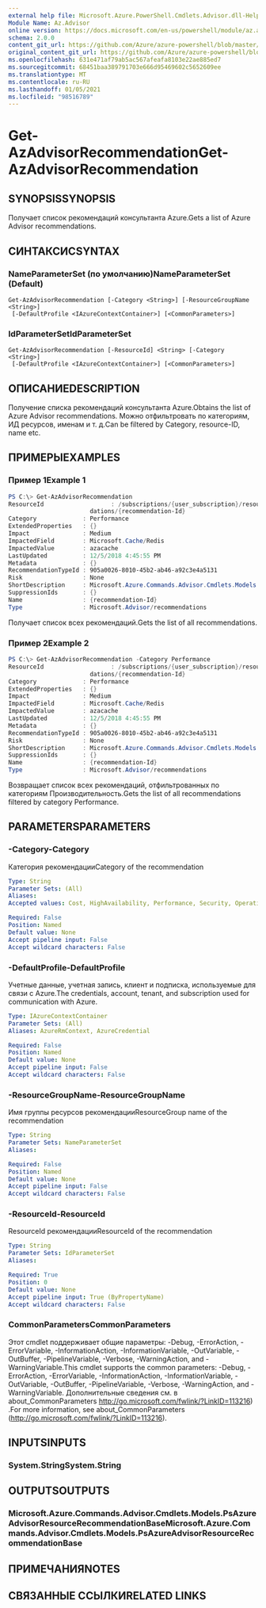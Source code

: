 ```yaml
---
external help file: Microsoft.Azure.PowerShell.Cmdlets.Advisor.dll-Help.xml
Module Name: Az.Advisor
online version: https://docs.microsoft.com/en-us/powershell/module/az.advisor/get-azadvisorrecommendation
schema: 2.0.0
content_git_url: https://github.com/Azure/azure-powershell/blob/master/src/Advisor/Advisor/help/Get-AzAdvisorRecommendation.md
original_content_git_url: https://github.com/Azure/azure-powershell/blob/master/src/Advisor/Advisor/help/Get-AzAdvisorRecommendation.md
ms.openlocfilehash: 631e471af79ab5ac567afeafa8103e22ae885ed7
ms.sourcegitcommit: 68451baa389791703e666d95469602c5652609ee
ms.translationtype: MT
ms.contentlocale: ru-RU
ms.lasthandoff: 01/05/2021
ms.locfileid: "98516789"
---
```

# <span data-ttu-id="8385b-101">Get-AzAdvisorRecommendation</span><span class="sxs-lookup"><span data-stu-id="8385b-101">Get-AzAdvisorRecommendation</span></span>

## <span data-ttu-id="8385b-102">SYNOPSIS</span><span class="sxs-lookup"><span data-stu-id="8385b-102">SYNOPSIS</span></span>
<span data-ttu-id="8385b-103">Получает список рекомендаций консультанта Azure.</span><span class="sxs-lookup"><span data-stu-id="8385b-103">Gets a list of Azure Advisor recommendations.</span></span>

## <span data-ttu-id="8385b-104">СИНТАКСИС</span><span class="sxs-lookup"><span data-stu-id="8385b-104">SYNTAX</span></span>

### <span data-ttu-id="8385b-105">NameParameterSet (по умолчанию)</span><span class="sxs-lookup"><span data-stu-id="8385b-105">NameParameterSet (Default)</span></span>
```
Get-AzAdvisorRecommendation [-Category <String>] [-ResourceGroupName <String>]
 [-DefaultProfile <IAzureContextContainer>] [<CommonParameters>]
```

### <span data-ttu-id="8385b-106">IdParameterSet</span><span class="sxs-lookup"><span data-stu-id="8385b-106">IdParameterSet</span></span>
```
Get-AzAdvisorRecommendation [-ResourceId] <String> [-Category <String>]
 [-DefaultProfile <IAzureContextContainer>] [<CommonParameters>]
```

## <span data-ttu-id="8385b-107">ОПИСАНИЕ</span><span class="sxs-lookup"><span data-stu-id="8385b-107">DESCRIPTION</span></span>
<span data-ttu-id="8385b-108">Получение списка рекомендаций консультанта Azure.</span><span class="sxs-lookup"><span data-stu-id="8385b-108">Obtains the list of Azure Advisor recommendations.</span></span> <span data-ttu-id="8385b-109">Можно отфильтровать по категориям, ИД ресурсов, именам и т. д.</span><span class="sxs-lookup"><span data-stu-id="8385b-109">Can be filtered by Category, resource-ID, name etc.</span></span>

## <span data-ttu-id="8385b-110">ПРИМЕРЫ</span><span class="sxs-lookup"><span data-stu-id="8385b-110">EXAMPLES</span></span>

### <span data-ttu-id="8385b-111">Пример 1</span><span class="sxs-lookup"><span data-stu-id="8385b-111">Example 1</span></span>
```powershell
PS C:\> Get-AzAdvisorRecommendation
ResourceId                   : /subscriptions/{user_subscription}/resourceGroups/{resourceGroupName}/providers/Microsoft.Cache/Redis/xyz/providers/Microsoft.Advisor/recommen
                       dations/{recommendation-Id}
Category             : Performance
ExtendedProperties   : {}
Impact               : Medium
ImpactedField        : Microsoft.Cache/Redis
ImpactedValue        : azacache
LastUpdated          : 12/5/2018 4:45:55 PM
Metadata             : {}
RecommendationTypeId : 905a0026-8010-45b2-ab46-a92c3e4a5131
Risk                 : None
ShortDescription     : Microsoft.Azure.Commands.Advisor.Cmdlets.Models.PsRecommendationBaseShortDescription
SuppressionIds       : {}
Name                 : {recommendation-Id}
Type                 : Microsoft.Advisor/recommendations
```
<span data-ttu-id="8385b-112">Получает список всех рекомендаций.</span><span class="sxs-lookup"><span data-stu-id="8385b-112">Gets the list of all recommendations.</span></span>

### <span data-ttu-id="8385b-113">Пример 2</span><span class="sxs-lookup"><span data-stu-id="8385b-113">Example 2</span></span>
```powershell
PS C:\> Get-AzAdvisorRecommendation -Category Performance
ResourceId                   : /subscriptions/{user_subscription}/resourceGroups/{resourceGroupName}/providers/Microsoft.Cache/Redis/xyz/providers/Microsoft.Advisor/recommen
                       dations/{recommendation-Id}
Category             : Performance
ExtendedProperties   : {}
Impact               : Medium
ImpactedField        : Microsoft.Cache/Redis
ImpactedValue        : azacache
LastUpdated          : 12/5/2018 4:45:55 PM
Metadata             : {}
RecommendationTypeId : 905a0026-8010-45b2-ab46-a92c3e4a5131
Risk                 : None
ShortDescription     : Microsoft.Azure.Commands.Advisor.Cmdlets.Models.PsRecommendationBaseShortDescription
SuppressionIds       : {}
Name                 : {recommendation-Id}
Type                 : Microsoft.Advisor/recommendations
```
<span data-ttu-id="8385b-114">Возвращает список всех рекомендаций, отфильтрованных по категориям Производительность.</span><span class="sxs-lookup"><span data-stu-id="8385b-114">Gets the list of all recommendations filtered by category Performance.</span></span>

## <span data-ttu-id="8385b-115">PARAMETERS</span><span class="sxs-lookup"><span data-stu-id="8385b-115">PARAMETERS</span></span>

### <span data-ttu-id="8385b-116">-Category</span><span class="sxs-lookup"><span data-stu-id="8385b-116">-Category</span></span>
<span data-ttu-id="8385b-117">Категория рекомендации</span><span class="sxs-lookup"><span data-stu-id="8385b-117">Category of the recommendation</span></span>

```yaml
Type: String
Parameter Sets: (All)
Aliases:
Accepted values: Cost, HighAvailability, Performance, Security, OperationalExcellence

Required: False
Position: Named
Default value: None
Accept pipeline input: False
Accept wildcard characters: False
```

### <span data-ttu-id="8385b-118">-DefaultProfile</span><span class="sxs-lookup"><span data-stu-id="8385b-118">-DefaultProfile</span></span>
<span data-ttu-id="8385b-119">Учетные данные, учетная запись, клиент и подписка, используемые для связи с Azure.</span><span class="sxs-lookup"><span data-stu-id="8385b-119">The credentials, account, tenant, and subscription used for communication with Azure.</span></span>

```yaml
Type: IAzureContextContainer
Parameter Sets: (All)
Aliases: AzureRmContext, AzureCredential

Required: False
Position: Named
Default value: None
Accept pipeline input: False
Accept wildcard characters: False
```

### <span data-ttu-id="8385b-120">-ResourceGroupName</span><span class="sxs-lookup"><span data-stu-id="8385b-120">-ResourceGroupName</span></span>
<span data-ttu-id="8385b-121">Имя группы ресурсов рекомендации</span><span class="sxs-lookup"><span data-stu-id="8385b-121">ResourceGroup name of the recommendation</span></span>

```yaml
Type: String
Parameter Sets: NameParameterSet
Aliases:

Required: False
Position: Named
Default value: None
Accept pipeline input: False
Accept wildcard characters: False
```

### <span data-ttu-id="8385b-122">-ResourceId</span><span class="sxs-lookup"><span data-stu-id="8385b-122">-ResourceId</span></span>
<span data-ttu-id="8385b-123">ResourceId рекомендации</span><span class="sxs-lookup"><span data-stu-id="8385b-123">ResourceId of the recommendation</span></span>

```yaml
Type: String
Parameter Sets: IdParameterSet
Aliases:

Required: True
Position: 0
Default value: None
Accept pipeline input: True (ByPropertyName)
Accept wildcard characters: False
```

### <span data-ttu-id="8385b-124">CommonParameters</span><span class="sxs-lookup"><span data-stu-id="8385b-124">CommonParameters</span></span>
<span data-ttu-id="8385b-125">Этот cmdlet поддерживает общие параметры: -Debug, -ErrorAction, -ErrorVariable, -InformationAction, -InformationVariable, -OutVariable, -OutBuffer, -PipelineVariable, -Verbose, -WarningAction, and -WarningVariable.</span><span class="sxs-lookup"><span data-stu-id="8385b-125">This cmdlet supports the common parameters: -Debug, -ErrorAction, -ErrorVariable, -InformationAction, -InformationVariable, -OutVariable, -OutBuffer, -PipelineVariable, -Verbose, -WarningAction, and -WarningVariable.</span></span>
<span data-ttu-id="8385b-126">Дополнительные сведения см. в about_CommonParameters http://go.microsoft.com/fwlink/?LinkID=113216) .</span><span class="sxs-lookup"><span data-stu-id="8385b-126">For more information, see about_CommonParameters (http://go.microsoft.com/fwlink/?LinkID=113216).</span></span>

## <span data-ttu-id="8385b-127">INPUTS</span><span class="sxs-lookup"><span data-stu-id="8385b-127">INPUTS</span></span>

### <span data-ttu-id="8385b-128">System.String</span><span class="sxs-lookup"><span data-stu-id="8385b-128">System.String</span></span>

## <span data-ttu-id="8385b-129">OUTPUTS</span><span class="sxs-lookup"><span data-stu-id="8385b-129">OUTPUTS</span></span>

### <span data-ttu-id="8385b-130">Microsoft.Azure.Commands.Advisor.Cmdlets.Models.PsAzureAdvisorResourceRecommendationBase</span><span class="sxs-lookup"><span data-stu-id="8385b-130">Microsoft.Azure.Commands.Advisor.Cmdlets.Models.PsAzureAdvisorResourceRecommendationBase</span></span>

## <span data-ttu-id="8385b-131">ПРИМЕЧАНИЯ</span><span class="sxs-lookup"><span data-stu-id="8385b-131">NOTES</span></span>

## <span data-ttu-id="8385b-132">СВЯЗАННЫЕ ССЫЛКИ</span><span class="sxs-lookup"><span data-stu-id="8385b-132">RELATED LINKS</span></span>
